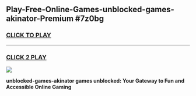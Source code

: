 
## Play-Free-Online-Games-unblocked-games-akinator-Premium #7z0bg
<h3>
<a href="https://premium.freeplayer.one?title=unblocked-games-akinator&ref=8M">CLICK TO PLAY</a></h3>
<hr>

<h3>
<a href="https://premium.freeplayer.one?title=unblocked-games-akinator&ref=8M">CLICK 2 PLAY</a>
  
</h3>

<a href="https://premium.freeplayer.one?title=unblocked-games-akinator&ref=8M"><img src="https://clearcache.store/games.png"></a>


**unblocked-games-akinator games unblocked: Your Gateway to Fun and Accessible Online Gaming**
